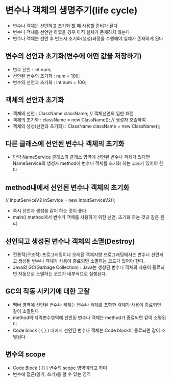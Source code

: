 # 변수나 객체의 생명주기(life cycle)
* 변수나 객체는 선언하고 초기화 할 때 사용할 준비가 된다
* 변수나 객체를 선언만 하였을 경우 아직 실체가 존재하지 않는다
* 변수나 객체는 선언 후 반드시 초기화(생성)과정을 수행해야 실체가 존재하게 된다

## 변수의 선언과 초기화(변수에 어떤 값을 저장하기)
* 변수 선언 : int num;
* 선언된 변수의 초기화 : num = 100;
* 변수의 선언과 초기화 : int num = 100;

## 객체의 선언과 초기화
* 객체의 선언 : ClassName className;  // 객체선언의 일반 패턴
* 객체의 초기화 : className = new ClassName();  // 생성자 호출하여
* 객체의 생성(선언과 초기화) : ClassName className = new ClassName();

## 다른 클래스에 선언된 변수나 객체의 초기화
* 만약 NameService 클래스의 클래스 영역에 선언된 변수나 객체가 있다면
NameService의 생성자 method에 변수나 객체를 초기화 하는 코드가 있어야 한다

## method내에서 선언된 변수나 객체의 초기화
// InputServiceV2 inService = new InputServiceV2();
* 즉시 선언과 생성을 같이 하는 것이 좋다
* main() method에서 변수가 객체를 사용하기 위한 선언, 초기화 하는 것과 같은 원리

## 선언되고 생성된 변수나 객체의 소멸(Destroy)
* 전통적(구조적) 프로그래밍이나 오래된 객체지향 프로그래밍에서는 변수나
	선언되고 생성된 변수나 객체가 사용이 종료되면 소멸하는 코드가 있어야 한다.
* Java의 GC(Garbage Collection) : Java는 생성된 변수나 객체의 사용이 종료되면 자동으로 소멸하는 코드가	내부적으로 실행된다.

## GC의 작동 시키기에 대한 고찰
* 멤버 영역에 선언된 변수나 객체는 변수나 객체를 포함한 객체가 사용이 종료되면 같이 소멸된다
* method의 지역변수영역에 선언된 변수나 객체는 method가 종료되면 같이 소멸된다
* Code block ( { } ) 내에서 선언된 변수나 객체는 Code block이 종료되면 같이 소멸된다.

## 변수의 scope
* Code Block ( {} ) 변수의 scope 영역이라고 하며
* 변수에 접근(읽기, 쓰기)를 할 수 있는 영역